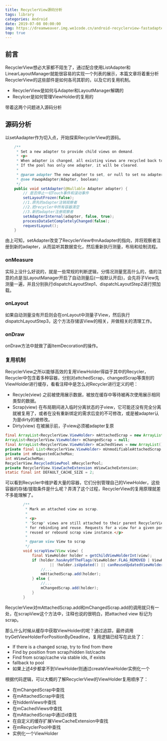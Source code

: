 ```yaml
---
title: RecyclerView源码分析
tags: library
categories: Android
date: 2019-07-08 00:00:00
img: https://dreamweaver.img.we1code.cn/android-recyclerview-fastadapter-header.png
top: true
---
```


## 前言

RecyclerView想必大家都不陌生了，通过配合使用ListAdapter和LinearLayoutManager就能很容易的实现一个列表的展示，本篇文章将着重分析RecyclerView的这些部件是如何各司其职的，以及它的复用机制。

- RecyclerView是如何与Adapter和LayoutManager解耦的
- Recylcer是如何管理ViewHolder的复用的

带着这两个问题进入源码分析

## 源码分析

以setAadapter作为切入点，开始探索RecyclerView的源码。

```java
    /**
     * Set a new adapter to provide child views on demand.
     * <p>
     * When adapter is changed, all existing views are recycled back to the pool. 
     * If the pool has only one adapter, it will be cleared.
     *
     * @param adapter The new adapter to set, or null to set no adapter.
     * @see #swapAdapter(Adapter, boolean)
     */
    public void setAdapter(@Nullable Adapter adapter) {
        // 是否停止一切Touch事件和滚动事件
        setLayoutFrozen(false);
        //1.原先的adapter注销观察者
        //2.把recycler中所有容器清空
        //3.新的adapter注册观察者
        setAdapterInternal(adapter, false, true);
        processDataSetCompletelyChanged(false);
        requestLayout();
    }
```

由上可知，setAdapter改变了RecyclerView中mAadapter的指向，并将观察者注册到新的adapter，从而监听其数据变化，然后重新执行测量，布局和绘制流程。

### onMeasure

实际上没什么好说的，就是一些常规的判断逻辑，分情况测量宽高什么的，值的注意的点是当LayoutManager开启了自动测量后(一般默认开启)，会先将子View先测量一遍，并且分别执行dispatchLayoutStep1、dispatchLayoutStep2进行预加载。

### onLayout

如果自动测量没有开启则会在onLayout中测量子View，然后执行dispatchLayoutStep3，这个方法存储该View的相关，并做相关的清理工作。

### onDraw

onDraw方法中就做了画ItemDecoration的操作。

### 复用机制

RecyclerView之所以能够高效的复用ViewHolder得益于其中的Recycler，Recycler中包含着多种容器，分别对attchedScrap，changedScrap等类别的ViewHolder进行缓存，看看注释中是怎么对Recycler进行定义的吧：

- Recycle(view) 之前被使用展示数据，被放在缓存中等待被再次使用展示相同类型的数据。
- Scrap(view) 在布局期间进入临时分离状态的子view，它可能还没有完全分离就被复用了，或者在没有重新绑定的需求后变的不可修改，或是被adapter认为是dirty的被修改。
- Dirty(view) 在被展示前，子view必须被adapter复原

```java
final ArrayList<RecyclerView.ViewHolder> mAttachedScrap = new ArrayList();
ArrayList<RecyclerView.ViewHolder> mChangedScrap = null;
final ArrayList<RecyclerView.ViewHolder> mCachedViews = new ArrayList();
private final List<RecyclerView.ViewHolder> mUnmodifiableAttachedScrap;
private int mRequestedCacheMax;
int mViewCacheMax;
RecyclerView.RecycledViewPool mRecyclerPool;
private RecyclerView.ViewCacheExtension mViewCacheExtension;
static final int DEFAULT_CACHE_SIZE = 2;
```

可以看到Recycler中维护着大量的容器，它们分别管理自己的ViewHolder，这些容器的存储/提取条件是什么呢？弄清了这个过程，RecyclerView的复用原理就差不多能理解了。

```java
        /**
         * Mark an attached view as scrap.
         *
         * <p>
         * "Scrap" views are still attached to their parent RecyclerView but are eligible
         * for rebinding and reuse. Requests for a view for a given position may return a
         * reused or rebound scrap view instance.</p>
         *
         * @param view View to scrap
         */
        void scrapView(View view) {
            final ViewHolder holder = getChildViewHolderInt(view);
            if (holder.hasAnyOfTheFlags(ViewHolder.FLAG_REMOVED | ViewHolder.FLAG_INVALID)
                    || !holder.isUpdated() || canReuseUpdatedViewHolder(holder)) {
                //...
                mAttachedScrap.add(holder);
            } else {
                //...
                mChangedScrap.add(holder);
            }
        }
```

RecyclerView对mAttachedScrap.add和mChangedScrap.add的调用就只有一处，在scrapView这个方法中，注释也说的很明白，把attached view 标记为scrap。

那么什么时候从缓存中获取ViewHolder的呢？通过追踪，最终调用tryGetViewHolderForPositionByDeadline，复用逻辑已经写在此处了：

- If there is a changed scrap, try to find from there
- Find by position from scrap/hidden list/cache
- Find from scrap/cache via stable ids, if exists
- fallback to pool
- 如果上述4步都拿不到ViewHolder则通过createViewHolder实例化一个

根据代码逻辑，可以大概的了解RecyclerView的ViewHolder复用顺序了：

- 在mChangedScrap中查找
- 在mAttachedScrap中查找
- 在hiddenViews中查找
- 在mCachedViews中查找
- 在mAttachedScrap中通过id查找
- 在自定义的缓存扩展ViewCacheExtension中查找
- 在mRecyclerPool中查找
- 实例化一个ViewHolder
